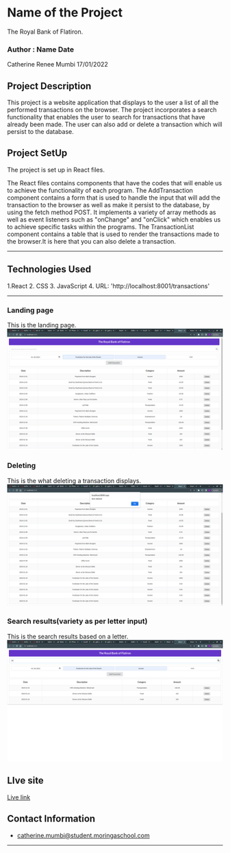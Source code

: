 # Name of the Project
The Royal Bank of Flatiron.
### Author : Name Date
Catherine Renee Mumbi 17/01/2022
## Project Description
This project is a website application that displays to the user a list of all the performed transactions on the browser. The project incorporates a search functionality that enables the user to search for transactions that have already been made. The user can also add or delete a transaction which will persist to the database.

## Project SetUp 
 The project is set up in React files.

 The React files contains components that have the codes that will enable us to achieve the functionality of each program. 
 The AddTransaction component contains a form that is used to handle the input that will add the transaction to the browser as well as make it persist to the database, by using the fetch method POST.
 It implements a variety of array methods as well as event listeners such as "onChange" and "onClick" which enables us to achieve specific tasks within the programs. 
 The TransactionList component contains a table that is used to render the transactions made to the browser.It is here that you can also delete a transaction.


******

## Technologies Used
1.React
2. CSS
3. JavaScript
4. URL: 'http://localhost:8001/transactions'
*****

### Landing page 
This is the landing page.
![Landing page](./Images/Landingpage.png)
### Deleting 
This is the what deleting a transaction displays.
![Deletion page](./Images/Delete.png)
### Search results(variety as per letter input)
This is the search results based on a letter.
![Search page](./Images/Searchresult.png)

## LIve site
[Live link](https://my-flatiron-bank.vercel.app/)

## Contact Information
* catherine.mumbi@student.moringaschool.com
*****